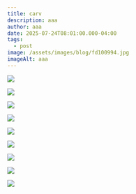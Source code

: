 ```yaml
---
title: carv
description: aaa
author: aaa
date: 2025-07-24T08:01:00.000-04:00
tags:
  - post
image: /assets/images/blog/fd100994.jpg
imageAlt: aaa
---
```

![](/assets/images/blog/1_b334bdf84d37091e6c77f53ec272f23d.jpg)

![](/assets/images/blog/02auction-preview-picasso-sothebys-01-qgjb-superjumbo.jpg)

![](/assets/images/blog/74059331_2400-dotcom-jpeg.jpg)

![](/assets/images/blog/guernica.webp)

![](/assets/images/blog/l-alesienne-lithograph-or-pablo-picassoproduct-type-1_1d618277-c86a-4d31-bcbb-249ea6873147_2400x.webp)

![](/assets/images/blog/picasso-pablo-glava-na-zena.jpg)

![](/assets/images/blog/t05010_9.jpg)

![](/assets/images/blog/the-sailor-pablo-picasso-1938.jpg)

![](/assets/images/blog/sothebys-com.brightspotcdn.jpg)

![]()



![](<>)

![](<>)

![](<>)

![](<>)

![](<>)

![](<>)

![](<>)

![](<>)

![](<>)

![](<>)

![](<>)
